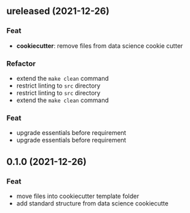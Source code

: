 ## ureleased (2021-12-26)

### Feat

- **cookiecutter**: remove files from data science cookie cutter

### Refactor

- extend the `make clean` command
- restrict linting to `src` directory
- restrict linting to `src` directory
- extend the `make clean` command

### Feat

- upgrade essentials before requirement
- upgrade essentials before requirement
## 0.1.0 (2021-12-26)

### Feat

- move files into cookiecutter template folder
- add standard structure from data science cookiecutte
